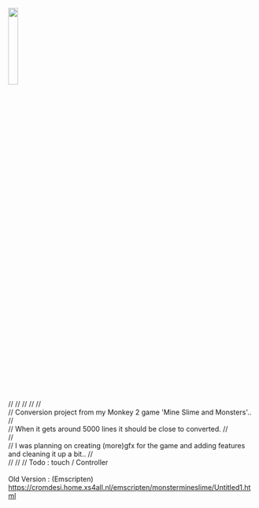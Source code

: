 
<img src="https://cromdesi.home.xs4all.nl/images/linking/gif/dogsketch.gif" width="20%"><br><br>
//
    //
    //
    //
    //<br>
    // Conversion project from my Monkey 2 game 'Mine Slime and Monsters'..
    //<br>
    // When it gets around 5000 lines it should be close to converted.
    //<br>
    //<br>
    // I was planning on creating (more)gfx for the game and adding features and cleaning it up a bit..
    //<br>
    //
    //
    // Todo : touch / Controller<br>
    <br>Old Version : (Emscripten)<br>
    https://cromdesi.home.xs4all.nl/emscripten/monstermineslime/Untitled1.html
